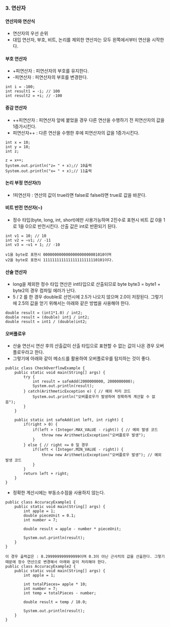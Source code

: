 ### 3. 연산자
#### 연산자와 연산식
- 연산자의 우선 순위
- 대입 연산자, 부호, 비트, 논리를 제외한 연산자는 모두 왼쪽에서부터 연산을 시작한다.
#### 부호 연산자
- +피연산자 : 피연산자의 부호를 유지한다.
- -피연산자 : 피연산자의 부호를 변경한다.
```
int i = -100;
int result1 = -i; // 100
int result2 = +i; // -100
```
#### 증감 연산자
- ++피연산자 : 피연산자 앞에 붙었을 경우 다른 연산을 수행하기 전 피연산자의 값을 1증가시킨다.
- 피연산자++ : 다른 연산을 수행한 후에 피연산자의 값을 1증가시킨다.
```
int x = 10;
int y = 10;
int z; 

z = x++;
System.out.println("z= " + x);// 10출력
System.out.println("x= " + x);// 11출력
```
#### 논리 부정 연산자(!)
- !피연산자 : 연산의 값이 true라면 false로 false라면 true로 값을 바꾼다.
#### 비트 반전 연산자(~)
- 정수 타입(byte, long, int, short)에만 사용가능하며 2진수로 표현시 비트 값 0을 1로 1을 0으로 반전시킨다. 산출 값은 int로 반환되기 된다.
```
int v1 = 10; // 10
int v2 = ~v1; // -11
int v3 = ~v1 + 1; // -10

v1을 byte로 표현시 000000000000000000000001010이며
v2을 byte로 표현시 111111111111111111111110101이다.
```
#### 산술 연산자
- long을 제외한 정수 타입 연산은 int타입으로 산출되므로 byte byte3 = byte1 + byte2의 경우 컴파일 에러가 난다.
- 5 / 2 를 한 경우 double로 선언시에 2.5가 나오지 않으며 2.0이 저장된다. 그렇기에 2.5의 값을 얻기 위해서는 아래와 같은 방법을 사용해야 한다.
```
double result = (int1*1.0) / int2;
double result = (double) int1 / int2;
double result = int1 / (double)int2;
```
#### 오버플로우
- 산술 연산시 연산 후의 산출값이 산출 타입으로 표현할 수 없는 값이 나온 경우 오버플로우라고 한다.
- 그렇기에 아래와 같이 메소드를 활용하여 오버플로우를 탐지하는 것이 좋다.
```
public class CheckOverflowExample {
	public static void main(String[] args) {
		try {
			int result = safeAdd(2000000000, 2000000000);
			System.out.println(result);
		} catch(ArithmeticException e) { // 예외 처리 코드
			System.out.println("오버플로우가 발생하여 정확하게 계산할 수 없음");
		}
	}
	
	public static int safeAdd(int left, int right) {
		if(right > 0) {
			if(left > (Integer.MAX_VALUE - right)) { // 예외 발생 코드
				throw new ArithmeticException("오버플로우 발생");
			}
		} else { // right <= 0 일 경우
			if(left < (Integer.MIN_VALUE - right)) {
				throw new ArithmeticException("오버플로우 발생"); // 예외 발생 코드
			}
		}
		return left + right;
	}
}
```
- 정확한 계산시에는 부동소수점을 사용하지 않는다.
```
public class AccuracyExample1 {
	public static void main(String[] args) {
		int apple = 1;
		double pieceUnit = 0.1;
		int number = 7;
		
		double result = apple - number * pieceUnit;
		
		System.out.println(result);
	}
}
 
이 경우 출력값은 : 0.299999999999999이며 0.3이 아닌 근사치의 값을 산출한다. 그렇기 때문에 정수 연산으로 변경해서 아래와 같이 처리해야 한다.
public class AccuracyExample2 {
	public static void main(String[] args) {
		int apple = 1;
		
		int totalPieces= apple * 10;
		int number = 7;
		int temp = totalPieces - number;
		
		double result = temp / 10.0;
    
		System.out.println(result);
	}
}
```

